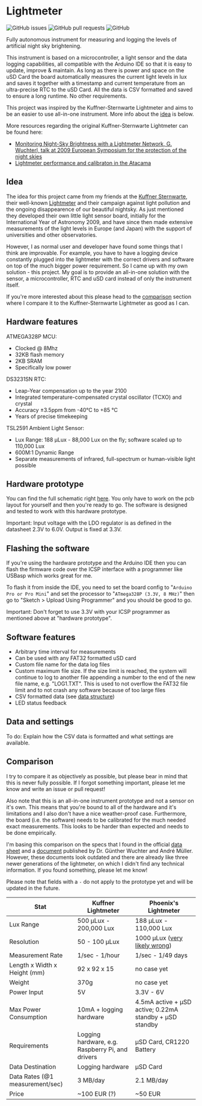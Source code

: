 # Lightmeter 

![GitHub issues](https://img.shields.io/github/issues/phoenix1747/lightmeter.svg?style=for-the-badge) ![GitHub pull requests](https://img.shields.io/github/issues-pr/phoenix1747/lightmeter.svg?style=for-the-badge) ![GitHub](https://img.shields.io/github/license/phoenix1747/lightmeter.svg?style=for-the-badge)

Fully autonomous instrument for measuring and logging the levels of artificial night sky brightening.

This instrument is based on a microcontroller, a light sensor and the data logging capabilities, all compatible with the Arduino IDE so that it is easy to update, improve & maintain. As long as there is power and space on the uSD Card the board automatically measures the current light levels in lux and saves it together with a timestamp and current temperature from an ultra-precise RTC to the uSD Card. All the data is CSV formatted and saved to ensure a long runtime. No other requirements.

This project was inspired by the Kuffner-Sternwarte Lightmeter and aims to be an easier to use all-in-one instrument. More info about the [idea](https://github.com/Phoenix1747/Lightmeter#idea) is below.

More resources regarding the original Kuffner-Sternwarte Lightmeter can be found here:
- [Monitoring Night-Sky Brightness with a Lightmeter Network, G. Wuchterl, talk at 2009 European Symposium for the protection of the night skies](http://hms.sternhell.at/lightwiki/images/f/fe/Lightmeter_Network_Armagh.pdf)
- [Lightmeter performance and calibraton in the Atacama](http://hms.sternhell.at/lightwiki/images/7/77/Mueller_lightmeter_site-testing2010.pdf)

## Idea

The idea for this project came from my friends at the [Kuffner Sternwarte](http://kuffner-sternwarte.at), their well-known [Lightmeter](http://hms.sternhell.at/lightwiki) and their campaign against light pollution and the ongoing disappearence of our beautiful nightsky. As just mentioned they developed their own little light sensor board, initially for the International Year of Astronomy 2009, and have since then made extensive measurements of the light levels in Europe (and Japan) with the support of universities and other observatories.

However, I as normal user and developer have found some things that I think are improvable. For example, you have to have a logging device constantly plugged into the lightmeter with the correct drivers and software on top of the much bigger power requirement. So I came up with my own solution - this project. My goal is to provide an all-in-one solution with the sensor, a microcontroller, RTC and uSD card instead of only the instrument itself.

If you're more interested about this please head to the [comparison](https://github.com/Phoenix1747/Lightmeter#comparison) section where I compare it to the Kuffner-Sternwarte Lightmeter as good as I can.

## Hardware features

ATMEGA328P MCU:
* Clocked @ 8Mhz
* 32KB flash memory
* 2KB SRAM
* Specifically low power

DS3231SN RTC:
* Leap-Year compensation up to the year 2100
* Integrated temperature-compensated crystal oscillator (TCXO) and crystal
* Accuracy ±3.5ppm from -40°C to +85 °C
* Years of precise timekeeping

TSL2591 Ambient Light Sensor:
* Lux Range: 188 μLux - 88,000 Lux on the fly; software scaled up to 110,000 Lux
* 600M:1 Dynamic Range
* Separate measurements of infrared, full-spectrum or human-visible light possible

## Hardware prototype

You can find the full schematic right [here](Schematic_Lightmeter_LIGHTMETER-FULL_20190422173309.pdf). You only have to work on the pcb layout for yourself and then you're ready to go. The software is designed and tested to work with this hardware prototype.

Important: Input voltage with the LDO regulator is as defined in the datasheet 2.3V to 6.0V. Output is fixed at 3.3V.

## Flashing the software

If you're using the hardware prototype and the Arduino IDE then you can flash the firmware code over the ICSP interface with a programmer like USBasp which works great for me.

To flash it from inside the IDE, you need to set the board config to "`Arduino Pro or Pro Mini`" and set the processor to "`ATmega328P (3.3V, 8 MHz)`" then go to "Sketch > Upload Using Programmer" and you should be good to go.

Important: Don't forget to use 3.3V with your ICSP programmer as mentioned above at "hardware prototype".

## Software features

* Arbitrary time interval for measurements
* Can be used with any FAT32 formatted uSD card
* Custom file name for the data log files
* Custom maximum file size. If the size limit is reached, the system will continue to log to another file appending a number to the end of the new file name, e.g. "LOG1.TXT". This is used to not overflow the FAT32 file limit and to not crash any software because of too large files
* CSV formatted data (see [data structure](https://github.com/Phoenix1747/Lightmeter#Data-and-settings))
* LED status feedback

## Data and settings

To do: Explain how the CSV data is formatted and what settings are available.

## Comparison

I try to compare it as objectively as possible, but please bear in mind that this is never fully possible. If I forgot something important, please let me know and write an issue or pull request!

Also note that this is an all-in-one instrument prototype and not a sensor on it's own. This means that you're bound to all of the hardware and it's limitations and I also don't have a nice weather-proof case. Furthermore, the board (i.e. the software) needs to be calibrated for the much needed exact measurements. This looks to be harder than expected and needs to be done empirically.

I'm basing this comparison on the specs that I found in the official [data sheet](http://hms.sternhell.at/lightwiki/images/3/30/Lightmeter_specifications.pdf) and a [document](http://hms.sternhell.at/lightwiki/images/a/a7/Mueller_Low_Cost_Luxmeter.pdf) published by Dr. Günther Wuchter and André Müller. However, these documents look outdated and there are already like three newer generations of the lightmeter, on which I didn't find any technical information. If you found something, please let me know!

Please note that fields with a `-` do not apply to the prototype yet and will be updated in the future.

| Stat | Kuffner Lightmeter | Phoenix's Lightmeter |
| --- | --- | --- |
| Lux Range | 500 μLux - 200,000 Lux | 188 μLux - 110,000 Lux |
| Resolution | 50 - 100 μLux | 1000 μLux ([very likely wrong](https://github.com/adafruit/Adafruit_TSL2591_Library/issues/22)) |
| Measurement Rate | 1/sec - 1/hour | 1/sec - 1/49 days |
| Length x Width x Height (mm) | 92 x 92 x 15 | no case yet |
| Weight | 370g | no case yet |
| Power Input | 5V | 3.3V - 6V |
| Max Power Consumption | 10mA + logging hardware | 4.5mA active + μSD active; 0.22mA standby + μSD standby |
| Requirements | Logging hardware, e.g. Raspberry Pi, and drivers | μSD Card, CR1220 Battery |
| Data Destination | Logging hardware | μSD Card |
| Data Rates (@1 measurement/sec) | 3 MB/day | 2.1 MB/day |
| Price | ~100 EUR (?) | ~50 EUR |
